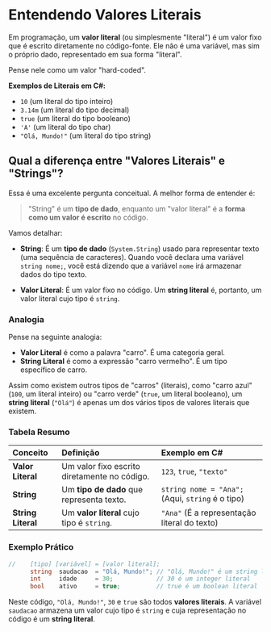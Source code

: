 # Entendendo Valores Literais

Em programação, um **valor literal** (ou simplesmente "literal") é um valor fixo que é escrito diretamente no código-fonte. Ele não é uma variável, mas sim o próprio dado, representado em sua forma "literal".

Pense nele como um valor "hard-coded".

**Exemplos de Literais em C#:**

- `10` (um literal do tipo inteiro)
- `3.14m` (um literal do tipo decimal)
- `true` (um literal do tipo booleano)
- `'A'` (um literal do tipo char)
- `"Olá, Mundo!"` (um literal do tipo string)

## Qual a diferença entre "Valores Literais" e "Strings"?

Essa é uma excelente pergunta conceitual. A melhor forma de entender é:

> "String" é um **tipo de dado**, enquanto um "valor literal" é a **forma como um valor é escrito** no código.

Vamos detalhar:

- **String**: É um **tipo de dado** (`System.String`) usado para representar texto (uma sequência de caracteres). Quando você declara uma variável `string nome;`, você está dizendo que a variável `nome` irá armazenar dados do tipo texto.

- **Valor Literal**: É um valor fixo no código. Um **string literal** é, portanto, um valor literal cujo tipo é `string`.

### Analogia

Pense na seguinte analogia:

- **Valor Literal** é como a palavra "carro". É uma categoria geral.
- **String Literal** é como a expressão "carro vermelho". É um tipo específico de carro.

Assim como existem outros tipos de "carros" (literais), como "carro azul" (`100`, um literal inteiro) ou "carro verde" (`true`, um literal booleano), um **string literal** (`"Olá"`) é apenas um dos vários tipos de valores literais que existem.

### Tabela Resumo

| Conceito | Definição | Exemplo em C# |
| :--- | :--- | :--- |
| **Valor Literal** | Um valor fixo escrito diretamente no código. | `123`, `true`, `"texto"` |
| **String** | Um **tipo de dado** que representa texto. | `string nome = "Ana";` (Aqui, `string` é o tipo) |
| **String Literal** | Um **valor literal** cujo tipo é `string`. | `"Ana"` (É a representação literal do texto) |

### Exemplo Prático

```csharp
//    [tipo] [variável] = [valor literal];
      string  saudacao  = "Olá, Mundo!"; // "Olá, Mundo!" é um string literal
      int     idade     = 30;            // 30 é um integer literal
      bool    ativo     = true;          // true é um boolean literal
```

Neste código, `"Olá, Mundo!"`, `30` e `true` são todos **valores literais**. A variável `saudacao` armazena um valor cujo tipo é `string` e cuja representação no código é um **string literal**.
